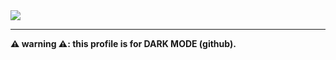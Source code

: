 <img src="https://capsule-render.vercel.app/api?type=waving&color=8C929B&height=300&section=header&text=KKIM's%20Profile!&fontColor=FFFFFF&fontSize=90" />

<hr>

<p><b>⚠️ warning ⚠️: this profile is for DARK MODE (github).</b></p>
